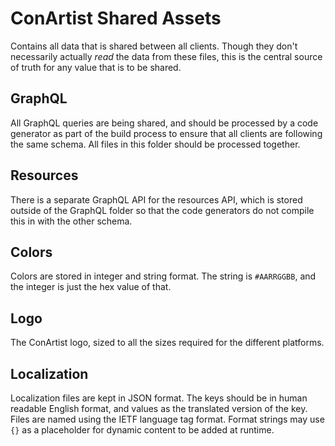 # ConArtist Shared Assets

Contains all data that is shared between all clients. Though they don't necessarily actually *read*
the data from these files, this is the central source of truth for any value that is to be shared.

## GraphQL

All GraphQL queries are being shared, and should be processed by a code generator as part of the
build process to ensure that all clients are following the same schema. All files in this folder
should be processed together.

## Resources

There is a separate GraphQL API for the resources API, which is stored outside of the GraphQL
folder so that the code generators do not compile this in with the other schema.

## Colors

Colors are stored in integer and string format. The string is `#AARRGGBB`, and the integer is just
the hex value of that.

## Logo

The ConArtist logo, sized to all the sizes required for the different platforms.

## Localization

Localization files are kept in JSON format. The keys should be in human readable English format, and
values as the translated version of the key. Files are named using the IETF language tag format.
Format strings may use `{}` as a placeholder for dynamic content to be added at runtime.
